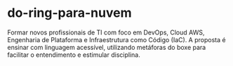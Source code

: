 # do-ring-para-nuvem
Formar novos profissionais de TI com foco em DevOps, Cloud AWS, Engenharia de Plataforma e Infraestrutura como Código (IaC). A proposta é ensinar com linguagem acessível, utilizando metáforas do boxe para facilitar o entendimento e estimular disciplina.
